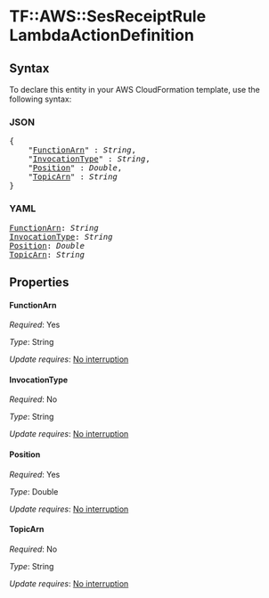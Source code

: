 # TF::AWS::SesReceiptRule LambdaActionDefinition

## Syntax

To declare this entity in your AWS CloudFormation template, use the following syntax:

### JSON

<pre>
{
    "<a href="#functionarn" title="FunctionArn">FunctionArn</a>" : <i>String</i>,
    "<a href="#invocationtype" title="InvocationType">InvocationType</a>" : <i>String</i>,
    "<a href="#position" title="Position">Position</a>" : <i>Double</i>,
    "<a href="#topicarn" title="TopicArn">TopicArn</a>" : <i>String</i>
}
</pre>

### YAML

<pre>
<a href="#functionarn" title="FunctionArn">FunctionArn</a>: <i>String</i>
<a href="#invocationtype" title="InvocationType">InvocationType</a>: <i>String</i>
<a href="#position" title="Position">Position</a>: <i>Double</i>
<a href="#topicarn" title="TopicArn">TopicArn</a>: <i>String</i>
</pre>

## Properties

#### FunctionArn

_Required_: Yes

_Type_: String

_Update requires_: [No interruption](https://docs.aws.amazon.com/AWSCloudFormation/latest/UserGuide/using-cfn-updating-stacks-update-behaviors.html#update-no-interrupt)

#### InvocationType

_Required_: No

_Type_: String

_Update requires_: [No interruption](https://docs.aws.amazon.com/AWSCloudFormation/latest/UserGuide/using-cfn-updating-stacks-update-behaviors.html#update-no-interrupt)

#### Position

_Required_: Yes

_Type_: Double

_Update requires_: [No interruption](https://docs.aws.amazon.com/AWSCloudFormation/latest/UserGuide/using-cfn-updating-stacks-update-behaviors.html#update-no-interrupt)

#### TopicArn

_Required_: No

_Type_: String

_Update requires_: [No interruption](https://docs.aws.amazon.com/AWSCloudFormation/latest/UserGuide/using-cfn-updating-stacks-update-behaviors.html#update-no-interrupt)

